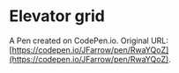 # Elevator grid

A Pen created on CodePen.io. Original URL: [https://codepen.io/JFarrow/pen/RwaYQoZ](https://codepen.io/JFarrow/pen/RwaYQoZ).


